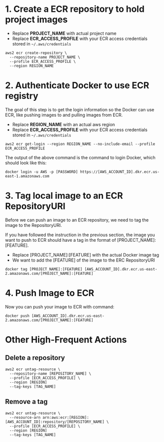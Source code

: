 # 1. Create a ECR repository to hold project images

* Replace **PROJECT_NAME** with actual project name
* Replace **ECR_ACCESS_PROFILE** with your ECR access credentials stored in `~/.aws/credentials`

```
aws2 ecr create-repository \
  --repository-name PROJECT_NAME \
  --profile ECR_ACCESS_PROFILE \
  --region REGION_NAME
```

# 2. Authenticate Docker to use ECR registry

The goal of this step is to get the login information so the Docker can use ECR, like pushing images to and pulling images from ECR.

* Replace **REGION_NAME** with an actual aws region
* Replace **ECR_ACCESS_PROFILE** with your ECR access credentials stored in `~/.aws/credentials`

```
aws2 ecr get-login --region REGION_NAME --no-include-email --profile ECR_ACCESS_PROFILE
```

The output of the above command is the command to login Docker, which should look like this:

```
docker login -u AWS -p [PASSWORD] https://[AWS_ACCOUNT_ID].dkr.ecr.us-east-1.amazonaws.com
```

# 3. Tag local image to an ECR RepositoryURI

Before we can push an image to an ECR repository, we need to tag the image to the RepositoryURI.

If you have followed the instruction in the previous section, the image you want to push to ECR should have a tag in the format of [PROJECT_NAME]:[FEATURE].


* Replace [PROJECT_NAME]:[FEATURE] with the actual Docker image tag
* We want to add the [FEATURE] of the image to the ERC RepositoryURI

```
docker tag [PROJECT_NAME]:[FEATURE] [AWS_ACCOUNT_ID].dkr.ecr.us-east-2.amazonaws.com/[PROJECT_NAME]:[FEATURE]
```

# 4. Push Image to ECR

Now you can push your image to ECR with command:

```
docker push [AWS_ACCOUNT_ID].dkr.ecr.us-east-2.amazonaws.com/[PROJECT_NAME]:[FEATURE]
```

# Other High-Frequent Actions

## Delete a repository

```
aws2 ecr untag-resource \
  --repository-name [REPOSITORY_NAME] \
  --profile [ECR_ACCESS_PROFILE] \
  --region [REGION]
  --tag-keys [TAG_NAME] 
```

## Remove a tag

```
aws2 ecr untag-resource \
  --resource-arn arn:aws:ecr:[REGION]:[AWS_ACCOUNT_ID]:repository/[REPOSITORY_NAME] \
  --profile [ECR_ACCESS_PROFILE] \
  --region [REGION]
  --tag-keys [TAG_NAME] 
```
